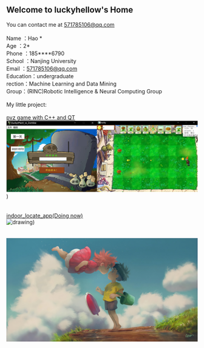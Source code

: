 ## Welcome to luckyhellow's Home

You can contact me at [571785106@qq.com](571785106@qq.com)\
\
Name  ：Hao \*\
Age     ：2\*\
Phone ：185****6790\
School   ：Nanjing University\
Email  ：571785106@qq.com\
Education：undergraduate\
rection：Machine Learning and Data Mining\
Group：(RINC)Robotic Intelligence & Neural Computing Group\
\
My little project:\
\
[pvz game with C++ and QT](https://github.com/luckyhellow/PVZ_QT)\
<img src="PVZ.png" alt="drawing" width="600"/>)\
\
\
[indoor_locate_app(Doing now)](https://github.com/luckyhellow/loc_project)\
<img src="loc.png" alt="drawing" width="400"/>)\
\
\
![pic1](pic1.jpg)
